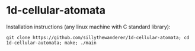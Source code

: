 # 1d-cellular-atomata

Installation instructions (any linux machine with C standard library):

`git clone https://github.com/sillythewanderer/1d-cellular-atomata; cd 1d-cellular-automata; make; ./main`
